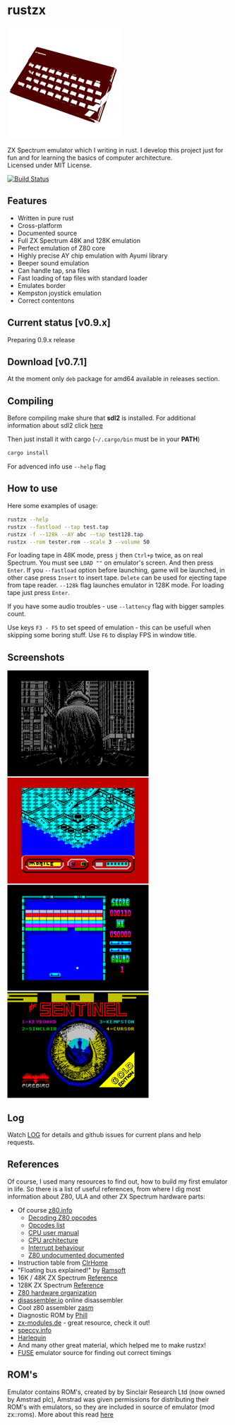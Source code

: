 # rustzx
![logo](assets/logo_small.png)  

ZX Spectrum emulator which I writing in rust.
I develop this project just for fun and for learning the basics of computer
architecture.  
Licensed under MIT License.

[![Build Status](https://travis-ci.org/pacmancoder/rustzx.svg?branch=master)](https://travis-ci.org/pacmancoder/rustzx)
## Features
- Written in pure rust  
- Cross-platform
- Documented source
- Full ZX Spectrum 48K and 128K emulation
- Perfect emulation of Z80 core
- Highly precise AY chip emulation with Ayumi library
- Beeper sound emulation
- Can handle tap, sna files
- Fast loading of tap files with standard loader
- Emulates border
- Kempston joystick emulation
- Correct contentons


## Current status [v0.9.x]
Preparing 0.9.x release

## Download [v0.7.1]
At the moment only `deb` package for amd64 available in releases section.
## Compiling
Before compiling make shure that **sdl2** is installed. For additional
information about sdl2 click [here](https://github.com/AngryLawyer/rust-sdl2)

Then just install it with cargo (`~/.cargo/bin` must be in your **PATH**)

```bash
cargo install
```
For advenced info use `--help` flag

## How to use
Here some examples of usage:
```bash
rustzx --help
rustzx --fastload --tap test.tap
rustzx -f --128k --AY abc --tap test128.tap
rustzx --rom tester.rom --scale 3 --volume 50
```
For loading tape in 48K mode, press `j` then `Ctrl+p` twice, as on real Spectrum.
You must see `LOAD ""` on emulator's screen. And then press `Enter`.
If you `--fastload` option before launching, game will be launched, in other
case press `Insert` to insert tape. `Delete` can be used for ejecting tape from
tape reader. `--128k` flag launches emulator in 128K mode. For loading tape just
press `Enter`.

If you have some audio troubles - use `--lattency` flag with bigger samples
count.

Use keys `F3 - F5` to set speed of emulation - this can be usefull when skipping some boring stuff.
Use `F6` to display FPS in window title.

## Screenshots
![](screenshots/rain.png)
![](screenshots/q.png)   
![](screenshots/arkanoid.png)
![](screenshots/sentinel.png)
## Log
Watch [LOG](LOG.md) for details and github issues
for current plans and help requests.
## References
Of course, I used many resources to find out, how to build my first
emulator in life. So there is a list of useful references, from where I dig most information about Z80, ULA and other ZX Spectrum hardware parts:  
- Of course [z80.info](http://www.z80.info/)
    - [Decoding Z80 opcodes](http://www.z80.info/decoding.htm)
    - [Opcodes list](http://www.z80.info/z80code.txt)
    - [CPU user manual](http://www.z80.info/zip/z80cpu_um.pdf)
    - [CPU architecture](http://www.z80.info/z80arki.htm)
    - [Interrupt behaviour](http://www.z80.info/interrup.htm)
    - [Z80 undocumented documented](http://www.z80.info/zip/z80-documented.pdf)
- Instruction table from [ClrHome](http://clrhome.org/table/)
- "Floating bus explained!" by [Ramsoft](http://ramsoft.bbk.org.omegahg.com/floatingbus.html)
- 16K / 48K ZX Spectrum [Reference](http://www.worldofspectrum.org/faq/reference/48kreference.htm)
- 128K ZX Spectrum [Reference](http://www.worldofspectrum.org/faq/reference/128kreference.htm)
- [Z80 hardware organization](http://www.msxarchive.nl/pub/msx/mirrors/msx2.com/zaks/z80prg02.htm)
- [disassembler.io](https://www.onlinedisassembler.com) online disassembler
- Cool z80 assembler [zasm](http://k1.spdns.de/Develop/Projects/zasm-4.0/Distributions/)
- Diagnostic ROM by [Phill](http://www.retroleum.co.uk/electronics-articles/a-diagnostic-rom-image-for-the-zx-spectrum/)
- [zx-modules.de](http://www.zx-modules.de/) - great resource, check it out!
- [speccy.info](http://speccy.info)
- [Harlequin](http://www.zxdesign.info/harlequin.shtml)
- And many other great material, which helped me to make rustzx!
- [FUSE](http://fuse-emulator.sourceforge.net/) emulator source for finding out correct timings
## ROM's
Emulator contains ROM's, created by by Sinclair Research Ltd (now owned by Amstrad plc),
Amstrad was given permissions for distributing their ROM's with emulators, so they are
included in source of emulator (mod zx::roms). More about this read [here](https://groups.google.com/forum/?hl=en#!msg/comp.sys.amstrad.8bit/HtpBU2Bzv_U/HhNDSU3MksAJ)
